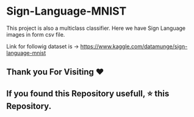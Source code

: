 # Sign-Language-MNIST

This project is also a multiclass classifier. Here we have Sign Language images in form csv file.

Link for followig dataset is ->  https://www.kaggle.com/datamunge/sign-language-mnist

## Thank you For Visiting ❤️

## If you found this Repository usefull, ⭐ this Repository.
